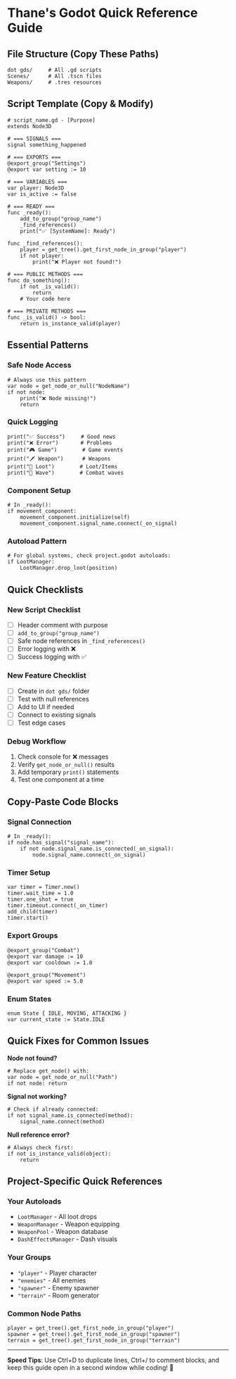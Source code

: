 # Thane's Godot Quick Reference Guide

## File Structure (Copy These Paths)
```
dot gds/     # All .gd scripts
Scenes/      # All .tscn files  
Weapons/     # .tres resources
```

## Script Template (Copy & Modify)
```gdscript
# script_name.gd - [Purpose]
extends Node3D

# === SIGNALS ===
signal something_happened

# === EXPORTS ===
@export_group("Settings")
@export var setting := 10

# === VARIABLES ===
var player: Node3D
var is_active := false

# === READY ===
func _ready():
    add_to_group("group_name")
    _find_references()
    print("✅ [SystemName]: Ready")

func _find_references():
    player = get_tree().get_first_node_in_group("player")
    if not player:
        print("❌ Player not found!")

# === PUBLIC METHODS ===
func do_something():
    if not _is_valid():
        return
    # Your code here

# === PRIVATE METHODS ===
func _is_valid() -> bool:
    return is_instance_valid(player)
```

## Essential Patterns

### Safe Node Access
```gdscript
# Always use this pattern
var node = get_node_or_null("NodeName")
if not node:
    print("❌ Node missing!")
    return
```

### Quick Logging
```gdscript
print("✅ Success")     # Good news
print("❌ Error")       # Problems  
print("🎮 Game")        # Game events
print("🗡️ Weapon")      # Weapons
print("💎 Loot")        # Loot/Items
print("🌊 Wave")        # Combat waves
```

### Component Setup
```gdscript
# In _ready():
if movement_component:
    movement_component.initialize(self)
    movement_component.signal_name.connect(_on_signal)
```

### Autoload Pattern
```gdscript
# For global systems, check project.godot autoloads:
if LootManager:
    LootManager.drop_loot(position)
```

## Quick Checklists

### New Script Checklist
- [ ] Header comment with purpose
- [ ] `add_to_group("group_name")`  
- [ ] Safe node references in `_find_references()`
- [ ] Error logging with ❌
- [ ] Success logging with ✅

### New Feature Checklist  
- [ ] Create in `dot gds/` folder
- [ ] Test with null references
- [ ] Add to UI if needed
- [ ] Connect to existing signals
- [ ] Test edge cases

### Debug Workflow
1. Check console for ❌ messages
2. Verify `get_node_or_null()` results
3. Add temporary `print()` statements
4. Test one component at a time

## Copy-Paste Code Blocks

### Signal Connection
```gdscript
# In _ready():
if node.has_signal("signal_name"):
    if not node.signal_name.is_connected(_on_signal):
        node.signal_name.connect(_on_signal)
```

### Timer Setup
```gdscript
var timer = Timer.new()
timer.wait_time = 1.0
timer.one_shot = true
timer.timeout.connect(_on_timer)
add_child(timer)
timer.start()
```

### Export Groups
```gdscript
@export_group("Combat")
@export var damage := 10
@export var cooldown := 1.0

@export_group("Movement") 
@export var speed := 5.0
```

### Enum States
```gdscript
enum State { IDLE, MOVING, ATTACKING }
var current_state := State.IDLE
```

## Quick Fixes for Common Issues

**Node not found?**
```gdscript
# Replace get_node() with:
var node = get_node_or_null("Path")
if not node: return
```

**Signal not working?**
```gdscript
# Check if already connected:
if not signal_name.is_connected(method):
    signal_name.connect(method)
```

**Null reference error?**
```gdscript
# Always check first:
if not is_instance_valid(object):
    return
```

## Project-Specific Quick References

### Your Autoloads
- `LootManager` - All loot drops
- `WeaponManager` - Weapon equipping  
- `WeaponPool` - Weapon database
- `DashEffectsManager` - Dash visuals

### Your Groups
- `"player"` - Player character
- `"enemies"` - All enemies
- `"spawner"` - Enemy spawner
- `"terrain"` - Room generator

### Common Node Paths
```gdscript
player = get_tree().get_first_node_in_group("player")
spawner = get_tree().get_first_node_in_group("spawner") 
terrain = get_tree().get_first_node_in_group("terrain")
```

---
**Speed Tips**: Use Ctrl+D to duplicate lines, Ctrl+/ to comment blocks, and keep this guide open in a second window while coding! 🚀